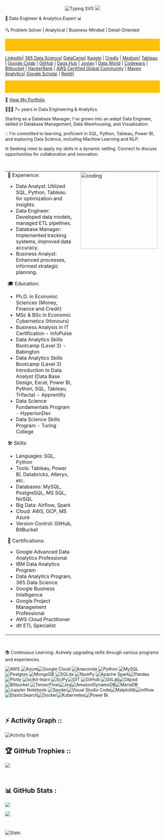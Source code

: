 <br>
<p align="center">
  <img src="https://readme-typing-svg.demolab.com?lines=Hello+%F0%9F%91%8B%F0%9F%8F%BB+I'm+Lenara+%F0%9F%91%A9%F0%9F%8F%BB%E2%80%9D%F0%9F%92%BB;Data+Enthusiast&center=true&width=700&height=50&weight=700&size=25&duration=2000&pause=2000" alt="Typing SVG">
  <img src="https://user-images.githubusercontent.com/73097560/115834477-dbab4500-a447-11eb-908a-139a6edaec5c.gif">
</p>


🚀 Data Engineer & Analytics Expert 📊

🔍 Problem Solver | Analytical | Business-Minded | Detail-Oriented 

<div style="background-color: #FFC107; padding: 20px;">
</div>

[LinkedIn](https://www.linkedin.com/in/lenara-sitshayeva/)| [365 Data Science](learn.365financialanalyst.com/profile/lenara-sitshayeva-phd/)| [DataCamp](https://www.datacamp.com/profile/LenaraSitshayeva)|
[Kaggle](https://www.kaggle.com/lenarasitshayeva)  | [Credly](https://www.credly.com/users/lenara-sitshayeva)  | [Medium](https://medium.com/@sitshayeva)|
[Tableau](https://public.tableau.com/app/profile/lenara.sitshayeva) | [Google Colab](https://drive.google.com/drive/folders/1hDZrSDr9H5a28IoPMrSnel6Gb2EZWeSX?usp=share_link) |
[GitHub](https://github.com/sitshayeva)   | [Dags Hub](https://dagshub.com/sitshayeva)  | [Jovian](https://jovian.com/sitshayeva) |
[Data World](https://data.world/lenara)  | [Codewars](https://www.codewars.com/users/sitshayeva) | [Bitbucket](https://bitbucket.org/lenara_sitshayeva) |
[HackerRank](https://www.hackerrank.com/sitshayeva) | [AWS Certified Global Community](https://aws-certification.influitive.com/profiles/16874b24-62d0-4fbf-a9c8-c436a252cae0) | [Maven Analytics](https://mavenanalytics.io/profile/Lenara-Sitshayeva-Ph.D./96089275)| [Google Scholar](https://scholar.google.com/citations?user=rzpnW-kAAAAJ&hl=en)   | [Replit](https://replit.com/@sitshayeva)|      

 

<div style="background-color: #FFC107; padding: 20px;">
</div>


📁 [View My Portfolio](https://github.com/sitshayeva/portfolio)

👩🏻‍💻 7+ years in Data Engineering & Analytics. 

Starting as a Database Manager, I've grown into an adept Data Engineer, skilled in Database Management, Data Warehousing, and Visualization.

💡 I'm committed to learning, proficient in SQL, Python, Tableau, Power BI, and exploring Data Science, including Machine Learning and NLP.

🌐 Seeking roles to apply my skills in a dynamic setting. Connect to discuss opportunities for collaboration and innovation.

<br>

<table>
  <tr>
    <td style="vertical-align: top; padding-right: 20px;">
      💼 Experience:
      <ul>
        <li>Data Analyst: Utilized SQL, Python, Tableau for optimization and insights.</li>
        <li>Data Engineer: Developed data models, managed ETL pipelines.</li>
        <li>Database Manager: Implemented tracking systems, improved data accuracy.</li>
        <li>Business Analyst: Enhanced processes, informed strategic planning.</li>
      </ul>
      🎓 Education:
      <ul>
        <li>Ph.D. in Economic Sciences (Money, Finance and Credit)</li>
        <li>MSc & BSc in Economic Cybernetics (Honours)</li>
        <li>Business Analysis in IT Certification - InfoPulse</li>
        <li>Data Analytics Skills Bootcamp (Level 3) - Babington</li>
        <li>Data Analytics Skills Bootcamp (Level 3) Introduction to Data Analyst (Data Base Design, Excel, Power BI, Python, SQL, Tableau, Trifacta) - Apprentify</li>
        <li>Data Science Fundamentals Program - HyperionDev</li>
        <li>Data Science Skills Program - Turing College</li>
      </ul>
      🛠️ Skills:
      <ul>
        <li>Languages: SQL, Python</li>
        <li>Tools: Tableau, Power BI, Databricks, Alteryx, etc.</li>
        <li>Databases: MySQL, PostgreSQL, MS SQL, NoSQL</li>
        <li>Big Data: Airflow, Spark</li>
        <li>Cloud: AWS, GCP, MS Azure</li>
        <li>Version Control: GitHub, BitBucket</li>
      </ul>
      🌟 Certifications:
      <ul>
        <li>Google Advanced Data Analytics Professional</li>
        <li>IBM Data Analytics Program</li>
        <li>Data Analytics Program, 365 Data Science</li>
        <li>Google Business Intelligence</li>
        <li>Google Project Management Professional</li>
        <li>AWS Cloud Practitioner</li>
        <li>dlt ETL Specialist</li>
      </ul>
    </td>
    <td style="vertical-align: top;">
      <img alt="coding" width="250" src="https://github.com/sitshayeva/portfolio/blob/main/gifs/ds.GIF">
    </td>
  </tr>
</table>

<br>

📚 Continuous Learning:
Actively upgrading skills through various programs and experiences.

![AWS](https://img.shields.io/badge/AWS-%23FF9900.svg?style=for-the-badge&logo=amazon-aws&logoColor=white) ![Azure](https://img.shields.io/badge/azure-%230072C6.svg?style=for-the-badge&logo=microsoftazure&logoColor=white)![Google Cloud](https://img.shields.io/badge/Google%20Cloud-%234285F4.svg?style=for-the-badge&logo=google-cloud&logoColor=white) ![Anaconda](https://img.shields.io/badge/Anaconda-%2344A833.svg?style=for-the-badge&logo=anaconda&logoColor=white) ![Python](https://img.shields.io/badge/python-3670A0?style=for-the-badge&logo=python&logoColor=ffdd54) ![MySQL](https://img.shields.io/badge/mysql-4479A1.svg?style=for-the-badge&logo=mysql&logoColor=white)![Postgres](https://img.shields.io/badge/postgres-%23316192.svg?style=for-the-badge&logo=postgresql&logoColor=white) ![MongoDB](https://img.shields.io/badge/MongoDB-%234ea94b.svg?style=for-the-badge&logo=mongodb&logoColor=white) ![SQLite](https://img.shields.io/badge/sqlite-%2307405e.svg?style=for-the-badge&logo=sqlite&logoColor=white) ![NumPy](https://img.shields.io/badge/numpy-%23013243.svg?style=for-the-badge&logo=numpy&logoColor=white) ![Apache Spark](https://img.shields.io/badge/Apache%20Spark-FDEE21?style=flat-square&logo=apachespark&logoColor=black)![Pandas](https://img.shields.io/badge/pandas-%23150458.svg?style=for-the-badge&logo=pandas&logoColor=white) ![Plotly](https://img.shields.io/badge/Plotly-%233F4F75.svg?style=for-the-badge&logo=plotly&logoColor=white)  ![scikit-learn](https://img.shields.io/badge/scikit--learn-%23F7931E.svg?style=for-the-badge&logo=scikit-learn&logoColor=white) ![SciPy](https://img.shields.io/badge/SciPy-%230C55A5.svg?style=for-the-badge&logo=scipy&logoColor=%white)![GIT](https://img.shields.io/badge/Git-fc6d26?style=for-the-badge&logo=git&logoColor=white) ![GitHub](https://img.shields.io/badge/github-%23121011.svg?style=for-the-badge&logo=github&logoColor=white) ![GitLab](https://img.shields.io/badge/gitlab-%23181717.svg?style=for-the-badge&logo=gitlab&logoColor=white)![Gitpod](https://img.shields.io/badge/gitpod-f06611.svg?style=for-the-badge&logo=gitpod&logoColor=white)![Bitbucket](https://img.shields.io/badge/bitbucket-%230047B3.svg?style=for-the-badge&logo=bitbucket&logoColor=white) ![TensorFlow](https://img.shields.io/badge/TensorFlow-%23FF6F00.svg?style=for-the-badge&logo=TensorFlow&logoColor=white)![Jira](https://img.shields.io/badge/jira-%230A0FFF.svg?style=for-the-badge&logo=jira&logoColor=white)![AmazonDynamoDB](https://img.shields.io/badge/Amazon%20DynamoDB-4053D6?style=for-the-badge&logo=Amazon%20DynamoDB&logoColor=white)![MariaDB](https://img.shields.io/badge/MariaDB-003545?style=for-the-badge&logo=mariadb&logoColor=white) ![Jupyter Notebook](https://img.shields.io/badge/jupyter-%23FA0F00.svg?style=for-the-badge&logo=jupyter&logoColor=white) ![Spyder](https://img.shields.io/badge/Spyder-838485?style=for-the-badge&logo=spyder%20ide&logoColor=maroon)![Visual Studio Code](https://img.shields.io/badge/Visual%20Studio%20Code-0078d7.svg?style=for-the-badge&logo=visual-studio-code&logoColor=white)![Matplotlib](https://img.shields.io/badge/Matplotlib-%23ffffff.svg?style=for-the-badge&logo=Matplotlib&logoColor=black)![mlflow](https://img.shields.io/badge/mlflow-%23d9ead3.svg?style=for-the-badge&logo=numpy&logoColor=blue)![ElasticSearch](https://img.shields.io/badge/-ElasticSearch-005571?style=for-the-badge&logo=elasticsearch)![Docker](https://img.shields.io/badge/docker-%230db7ed.svg?style=for-the-badge&logo=docker&logoColor=white)![Kubernetes](https://img.shields.io/badge/kubernetes-%23326ce5.svg?style=for-the-badge&logo=kubernetes&logoColor=white)![Power Bi](https://img.shields.io/badge/power_bi-F2C811?style=for-the-badge&logo=powerbi&logoColor=black)


<br>

## ⚡ Activity Graph :: 

<img alt="Activity Graph" src="https://github-readme-activity-graph.vercel.app/graph?username=sitshayeva&theme=gotham&hide_border=true"/>

## 🏆 GitHub Trophies ::

![](https://github-profile-trophy.vercel.app/?username=sitshayeva&theme=dark_dimmed&no-frame=false&no-bg=true&margin-w=4)


<br>

## 📊 GitHub Stats :

<!-- StreakStats -->
![](https://github-readme-streak-stats.herokuapp.com/?user=sitshayeva&theme=gotham&hide_border=false)<br/>
<!-- TopLanguages -->
![](https://github-readme-stats-sigma-five.vercel.app/api/top-langs/?username=sitshayeva&theme=gotham&hide_border=false&include_all_commits=false&count_private=true&layout=compact)

<br>

                                            
![Stats](https://github-readme-stats.vercel.app/api?username=sitshayeva&show_icons=true&theme=radical)


